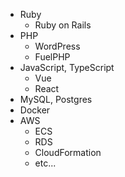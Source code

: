 - Ruby 
  - Ruby on Rails
- PHP
  - WordPress
  - FuelPHP
- JavaScript, TypeScript
  - Vue
  - React
- MySQL, Postgres
- Docker
- AWS 
  - ECS
  - RDS
  - CloudFormation
  - etc...
